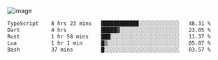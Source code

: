 ![image](https://github-profile-trophy.vercel.app/?username=CMOISDEAD&theme=oldie&row=1&no-frame=true&no-bg=true&margin-w=15&margin-h=15)
<!--START_SECTION:waka-->

```txt
TypeScript    8 hrs 23 mins   ████████████░░░░░░░░░░░░░   48.31 %
Dart          4 hrs           █████▓░░░░░░░░░░░░░░░░░░░   23.05 %
Rust          1 hr 58 mins    ███░░░░░░░░░░░░░░░░░░░░░░   11.37 %
Lua           1 hr 1 min      █▒░░░░░░░░░░░░░░░░░░░░░░░   05.87 %
Bash          37 mins         █░░░░░░░░░░░░░░░░░░░░░░░░   03.57 %
```

<!--END_SECTION:waka--> 
